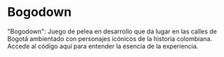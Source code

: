 # Bogodown
 "Bogodown": Juego de pelea en desarrollo que da lugar en las calles de Bogotá ambientado con personajes icónicos de la historia colombiana. Accede al código aquí para entender la esencia de la experiencia.
